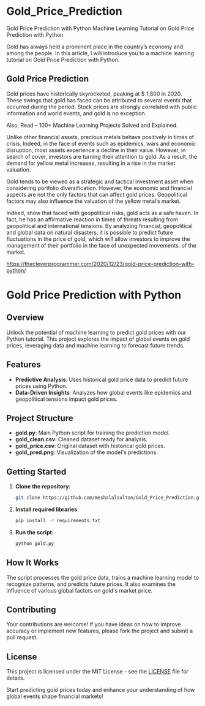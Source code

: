 # Gold_Price_Prediction
Gold Price Prediction with Python
Machine Learning Tutorial on Gold Price Prediction with Python

Gold has always held a prominent place in the country’s economy and among the people. In this article, I will introduce you to a machine learning tutorial on Gold Price Prediction with Python.

## Gold Price Prediction

Gold prices have historically skyrocketed, peaking at $ 1,800 in 2020. These swings that gold has faced can be attributed to several events that occurred during the period. Stock prices are strongly correlated with public information and world events, and gold is no exception.

Also, Read – 100+ Machine Learning Projects Solved and Explained.

Unlike other financial assets, precious metals behave positively in times of crisis. Indeed, in the face of events such as epidemics, wars and economic disruption, most assets experience a decline in their value. However, in search of cover, investors are turning their attention to gold. As a result, the demand for yellow metal increases, resulting in a rise in the market valuation.

Gold tends to be viewed as a strategic and tactical investment asset when considering portfolio diversification. However, the economic and financial aspects are not the only factors that can affect gold prices. Geopolitical factors may also influence the valuation of the yellow metal’s market.

Indeed, show that faced with geopolitical risks, gold acts as a safe haven. In fact, he has an affirmative reaction in times of threats resulting from geopolitical and international tensions. By analyzing financial, geopolitical and global data on natural disasters, it is possible to predict future fluctuations in the price of gold, which will allow investors to improve the management of their portfolio in the face of unexpected movements. of the market.

https://thecleverprogrammer.com/2020/12/23/gold-price-prediction-with-python/

# Gold Price Prediction with Python

## Overview
Unlock the potential of machine learning to predict gold prices with our Python tutorial. This project explores the impact of global events on gold prices, leveraging data and machine learning to forecast future trends.

## Features
- **Predictive Analysis**: Uses historical gold price data to predict future prices using Python.
- **Data-Driven Insights**: Analyzes how global events like epidemics and geopolitical tensions impact gold prices.

## Project Structure
- **gold.py**: Main Python script for training the prediction model.
- **gold_clean.csv**: Cleaned dataset ready for analysis.
- **gold_price.csv**: Original dataset with historical gold prices.
- **gold_pred.png**: Visualization of the model's predictions.

## Getting Started
1. **Clone the repository**:
    ```bash
    git clone https://github.com/meshalalsultan/Gold_Price_Prediction.git
    ```
2. **Install required libraries**:
    ```bash
    pip install -r requirements.txt
    ```
3. **Run the script**:
    ```bash
    python gold.py
    ```

## How It Works
The script processes the gold price data, trains a machine learning model to recognize patterns, and predicts future prices. It also examines the influence of various global factors on gold's market price.

## Contributing
Your contributions are welcome! If you have ideas on how to improve accuracy or implement new features, please fork the project and submit a pull request.

## License
This project is licensed under the MIT License - see the [LICENSE](LICENSE) file for details.

Start predicting gold prices today and enhance your understanding of how global events shape financial markets!
